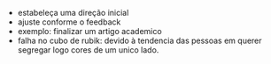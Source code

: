 * estabeleça uma direção inicial
* ajuste conforme o feedback
* exemplo: finalizar um artigo academico
* falha no cubo de rubik: devido à tendencia das pessoas em querer segregar logo cores de um unico lado.